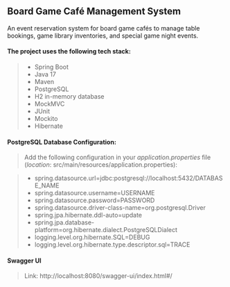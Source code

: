 ## Board Game Café Management System

An event reservation system for board game cafés to manage table bookings, game library inventories, and special game
night
events.

#### The project uses the following tech stack:

> * Spring Boot
> * Java 17
> * Maven
> * PostgreSQL
> * H2 in-memory database
> * MockMVC
> * JUnit
> * Mockito
> * Hibernate

#### PostgreSQL Database Configuration:

> Add the following configuration in your _application.properties_ file (_location_:
> src/main/resources/application.properties):

> * spring.datasource.url=jdbc:postgresql://localhost:5432/DATABASE_NAME
> * spring.datasource.username=USERNAME
> * spring.datasource.password=PASSWORD
> * spring.datasource.driver-class-name=org.postgresql.Driver
> * spring.jpa.hibernate.ddl-auto=update
> * spring.jpa.database-platform=org.hibernate.dialect.PostgreSQLDialect
> * logging.level.org.hibernate.SQL=DEBUG
> * logging.level.org.hibernate.type.descriptor.sql=TRACE

#### Swagger UI

> Link: http://localhost:8080/swagger-ui/index.html#/